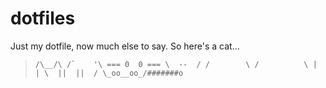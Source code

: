 # dotfiles

Just my dotfile, now much else to say. So here's a cat...

>``
    /\__/\
   /`    '\
 === 0  0 ===
   \  --  /
  /        \
 /          \
|            |
 \  ||  ||  /
  \_oo__oo_/#######o
``
